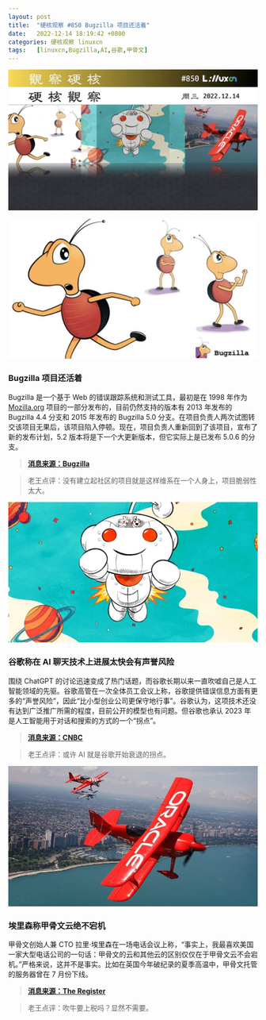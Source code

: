```yaml
---
layout: post
title:	"硬核观察 #850 Bugzilla 项目还活着"
date:	2022-12-14 18:19:42 +0800 
categories:	硬核观察 linuxcn 
tags:	[linuxcn,Bugzilla,AI,谷歌,甲骨文]
---
```



![](/Asserts/Images/album/202212/14/181853o3herb2e2w2f2a5o.jpg)


![](/Asserts/Images/album/202212/14/181904c23oo0yshwms03zw.jpg)


### Bugzilla 项目还活着


Bugzilla 是一个基于 Web 的错误跟踪系统和测试工具，最初是在 1998 年作为 [Mozilla.org](http://mozilla.org/) 项目的一部分发布的，目前仍然支持的版本有 2013 年发布的 Bugzilla 4.4 分支和 2015 年发布的 Bugzilla 5.0 分支。在项目负责人两次试图转交该项目无果后，该项目陷入停顿。现在，项目负责人重新回到了该项目，宣布了新的发布计划，5.2 版本将是下一个大更新版本，但它实际上是已发布 5.0.6 的分支。



> 
> **[消息来源：Bugzilla](https://www.bugzilla.org/blog/2022/12/13/upcoming-releases-and-more-fun-stuff/)**
> 
> 
> 



> 
> 老王点评：没有建立起社区的项目就是这样维系在一个人身上，项目脆弱性太大。
> 
> 
> 


![](/Asserts/Images/album/202212/14/181913rdn0drwnn27qzdqd.jpg)


### 谷歌称在 AI 聊天技术上进展太快会有声誉风险


围绕 ChatGPT 的讨论迅速变成了热门话题，而谷歌长期以来一直吹嘘自己是人工智能领域的先驱。谷歌高管在一次全体员工会议上称，谷歌提供错误信息方面有更多的“声誉风险”，因此“比小型创业公司更保守地行事”。谷歌认为，这项技术还没有达到广泛推广所需的程度，目前公开的模型也有问题。但谷歌也承认 2023 年是人工智能用于对话和搜索的方式的一个“拐点”。



> 
> **[消息来源：CNBC](https://www.cnbc.com/2022/12/13/google-execs-warn-of-reputational-risk-with-chatgbt-like-tool.html)**
> 
> 
> 



> 
> 老王点评：或许 AI 就是谷歌开始衰退的拐点。
> 
> 
> 


![](/Asserts/Images/album/202212/14/181926mcp2p2kf9i2cpeik.jpg)


### 埃里森称甲骨文云绝不宕机


甲骨文创始人兼 CTO 拉里·埃里森在一场电话会议上称，“事实上，我最喜欢美国一家大型电话公司的一句话：甲骨文的云和其他云的区别仅仅在于甲骨文云不会宕机。”严格来说，这并不是事实。比如在英国今年破纪录的夏季高温中，甲骨文托管的服务器曾在 7 月份下线。



> 
> **[消息来源：The Register](https://www.theregister.com/2022/12/13/oracle_clouds_never_go_down/)**
> 
> 
> 



> 
> 老王点评：吹牛要上税吗？显然不需要。
> 
> 
>
